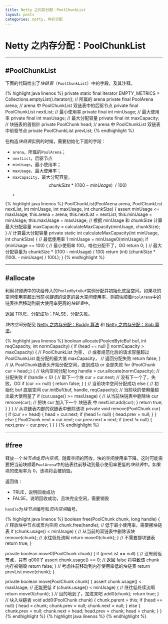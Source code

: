 ```yaml
---
title: Netty 之内存分配：PoolChunkList
layout: posts
categories: netty, 内存分配
---
```


# Netty 之内存分配：PoolChunkList

------

## #PoolChunkList

下面的代码给出了*块链表*（`PoolChunkList`）中的字段，及其注释。

{% highlight java linenos %}
private static final 
Iterator<PoolChunkMetric> 
EMPTY_METRICS = Collections.<PoolChunkMetric>emptyList().iterator();
// 所属的 arena
private final PoolArena<T> arena;
// arena 中 PoolChunkList 双链表中的后驱节点
private final PoolChunkList<T> nextList;
// 最小使用率
private final int minUsage;
// 最大使用率
private final int maxUsage;
// 最大分配容量
private final int maxCapacity;
// 块链表的首指针
private PoolChunk<T> head;
// arena 中 PoolChunkList 双链表中前驱节点
private PoolChunkList<T> prevList;
{% endhighlight %}

在构造*块链表*实例的时候，需要初始化下面的字段：

* `arena`，所属的`PoolArena`；
* `nextList`，后驱节点
* `minUsage`，最小使用率；
* `maxUsage`，最大使用率；
* `maxCapacity`，最大分配容量，$$chunkSize * ((100 - minUsage)\ \ /\ 100)$$。

{% highlight java linenos %}
PoolChunkList(PoolArena<T> arena, PoolChunkList<T> nextList, 
        int minUsage, int maxUsage, int chunkSize) {
    assert minUsage <= maxUsage;
    this.arena = arena;
    this.nextList = nextList;
    this.minUsage = minUsage;
    this.maxUsage = maxUsage;
    // 根据 minUsage 和 chunkSize 计算最大分配容量
    maxCapacity = calculateMaxCapacity(minUsage, chunkSize);
}
// 计算最大分配容量
private static int calculateMaxCapacity(int minUsage, int chunkSize) {
    // 最低使用率 1
    minUsage = minUsage0(minUsage);
    if (minUsage == 100) {
        // 最小使用率 100，啥也分配不了，GG
        return 0;
    }
    // 最大分配容量为 chunkSize * ((100 - minUsage) / 100)
    return  (int) (chunkSize * (100L - minUsage) / 100L);
}
{% endhighlight %}

------

## #allocate

利用*块链表*中的块给传入的`PooledByteBuf`实例分配并初始化底层空间。如果块的空间使用率超出当前*块链表*的设定的最大空间使用率，则把块顺着`PoolArena`中的链表往后移动到最大使用率更高的*块链表*中。

返回 TRUE，分配成功；FALSE，分配失败。

*块内空间*分配见 [Netty 之内存分配：Buddy 算法](/netty-memory-allocation-buddy/) 和 [Netty 之内存分配：Slab 算法](/netty-memory-allocation-slab)。

{% highlight java linenos %}
boolean allocate(PooledByteBuf<T> buf, int reqCapacity, int normCapacity) {
    if (head == null || normCapacity > maxCapacity) {
        // PoolChunkList 为空，
        // 或者规范化后的请求容量超过 PoolChunkList 能分配的最大值 maxCapacity，
        // 返回分配失败
        return false;
    }
    // 从 PoolChunk链表头开始分配空间，直到成功 or 全部失败
    for (PoolChunk<T> cur = head;;) {
        // 块内空间分配
        long handle = cur.allocate(normCapacity);
        // 分配失败
        if (handle < 0) {
            // 取下一个块
            cur = cur.next;
            // 没有下一个了，失败，GG
            if (cur == null) {
                return false;
            }
        } 
        // 当前块中空间分配成功
        else {
            // 初始化 buf 底层空间
            cur.initBuf(buf, handle, reqCapacity);
            // 当前块的使用量超出最大使用量了
            if (cur.usage() >= maxUsage) {
                // 从当前块链表中删除块 cur
                remove(cur);
                // 把块 cur 加入下一个 块链表 中
                nextList.add(cur);
            }
            return true;
        }
    }
}
// 从块链表内部的双链表中删除该块
private void remove(PoolChunk<T> cur) {
    if (cur == head) {
        head = cur.next;
        if (head != null) {
            head.prev = null;
        }
    } else {
        PoolChunk<T> next = cur.next;
        cur.prev.next = next;
        if (next != null) {
            next.prev = cur.prev;
        }
    }
}
{% endhighlight %}

------

## #free

释放一个*块节点*或*页内空间*。随着空间的回收，块的空间使用率下降，这时可能需要把当前块顺着`PoolArena`中的链表往前移动到最小使用率更低的*块链表*中。如果块的使用率为 0，该块将会被销毁。

返回值：

* TRUE，说明回收成功
* FALSE，说明回收成功，且块完全空闲，需要销毁

`handle`为*块节点*编号和*页内空间*编号。

{% highlight java linenos %}
boolean free(PoolChunk<T> chunk, long handle) {
    // 释放块中节点或页内空间
    chunk.free(handle);
    // 低于最小使用率，需要挪块链表
    if (chunk.usage() < minUsage) {
        // 从当前的双链表中删除该块
        remove(chunk);
        // 水往低处流啊
        return move0(chunk);
    }
    // 不需要挪块链表
    return true;
}

private boolean move0(PoolChunk<T> chunk) {
    if (prevList == null) {
        // 没有前驱节点，只有 q000了
        assert chunk.usage() == 0;
        // 返回 false 将导致该 chunk 内存被销毁
        return false;
    }
    // 考虑往前移动到内存使用率低的块链表
    return prevList.move(chunk);
}

private boolean move(PoolChunk<T> chunk) {
    assert chunk.usage() < maxUsage;
    // 还能更低
    if (chunk.usage() < minUsage) {
        // 继往低处续流啊
        return move0(chunk);
    }
    // 目的地到了，加进来吧
    add0(chunk);
    return true;
}
// 块入块链表
void add0(PoolChunk<T> chunk) {
    chunk.parent = this;
    if (head == null) {
        head = chunk;
        chunk.prev = null;
        chunk.next = null;
    } else {
        chunk.prev = null;
        chunk.next = head;
        head.prev = chunk;
        head = chunk;
    }
}
{% endhighlight %}
{% highlight java linenos %}
{% endhighlight %}